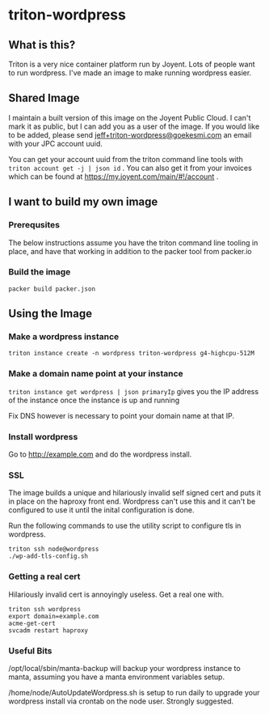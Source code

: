 # triton-wordpress
## What is this?
Triton is a very nice container platform run by Joyent.  Lots of people
want to run wordpress.  I've made an image to make running wordpress
easier.

## Shared Image
I maintain a built version of this image on the Joyent Public Cloud.
I can't mark it as public, but I can add you as a user of the image.
If you would like to be added, please send jeff+triton-wordpress@goekesmi.com
an email with your JPC account uuid.

You can get your account uuid from the triton command line tools with
`triton account get -j | json id` .  You can also get it from your invoices
which can be found at https://my.joyent.com/main/#!/account .

## I want to build my own image
### Prerequsites
The below instructions assume you have the triton command line tooling
in place, and have that working in addition to the packer tool from
packer.io

### Build the image
`packer build packer.json`

## Using the Image
### Make a wordpress instance
`triton instance create -n wordpress triton-wordpress g4-highcpu-512M`

### Make a domain name point at your instance
`triton instance get wordpress | json primaryIp`
gives you the IP address of the instance once the instance is up and running

Fix DNS however is necessary to point your domain name at that IP.

### Install wordpress
Go to http://example.com and do the wordpress install.

### SSL
The image builds a unique and hilariously invalid self signed cert and
puts it in place on the haproxy front end.  Wordpress can't use this and
it can't be configured to use it until the inital configuration is done.

Run the following commands to use the utility script to configure tls in
wordpress.
```
triton ssh node@wordpress
./wp-add-tls-config.sh 
```

###  Getting a real cert
Hilariously invalid cert is annoyingly useless.
Get a real one with.
```
triton ssh wordpress
export domain=example.com
acme-get-cert
svcadm restart haproxy
```

###  Useful Bits

/opt/local/sbin/manta-backup will backup your wordpress instance to manta, 
assuming you have a manta environment variables setup.

/home/node/AutoUpdateWordpress.sh is setup to run daily to upgrade your 
wordpress install via crontab on the node user.  Strongly suggested.


